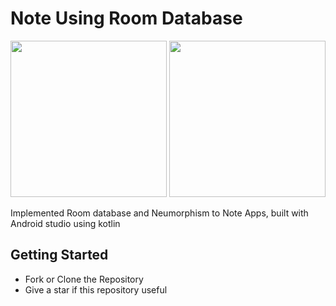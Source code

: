 # Note Using Room Database

<img src="https://github.com/rizkikurniaa/NoteUsingRoom/blob/master/ss.png" width="250"> <img src="https://github.com/rizkikurniaa/NoteUsingRoom/blob/master/edit.png" width="250">

Implemented Room database and Neumorphism to Note Apps, built with Android studio using kotlin

## Getting Started
- Fork or Clone the Repository
- Give a star if this repository useful
